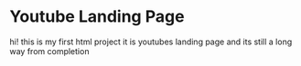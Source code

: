 # Youtube Landing Page
 hi! this is my first html project it is youtubes landing page and its still a long way from completion
